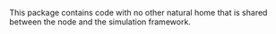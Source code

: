 This package contains code with no other natural home that is shared between the node and the simulation framework.
